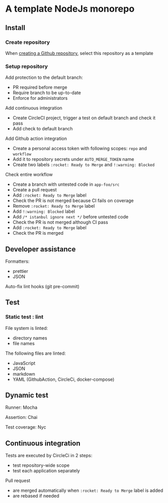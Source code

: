# A template NodeJs monorepo

## Install

### Create repository

<!-- markdownlint-disable-next-line MD013 -->
When [creating a Github repository](https://docs.github.com/en/repositories/creating-and-managing-repositories/creating-a-repository-from-a-template), select this repository as a template

### Setup repository

Add protection to the default branch:

- PR required before merge
- Require branch to be up-to-date
- Enforce for administrators

Add continuous integration

- Create CircleCI project, trigger a test on default branch and check it pass
- Add check to default branch

Add Github action integration

- Create a personal access token with following scopes: `repo` and `workflow`
- Add it to repository secrets under `AUTO_MERGE_TOKEN` name
- Create two labels `:rocket: Ready to Merge` and `!:warning: Blocked`

Check entire workflow

- Create a branch with untested code in `app-foo/src`
- Create a pull request
- Add `:rocket: Ready to Merge` label
- Check the PR is not merged because CI fails on coverage
- Remove  `:rocket: Ready to Merge` label
- Add `!:warning: Blocked` label
- Add `/* istanbul ignore next */` before untested code
- Check the PR is not merged although CI pass
- Add `:rocket: Ready to Merge` label
- Check the PR is merged

## Developer assistance

Formatters:

- prettier
- JSON

Auto-fix lint hooks (git pre-commit)

## Test

### Static test : lint

File system is linted:

- directory names
- file names

The following files are linted:

- JavaScript
- JSON
- markdown
- YAML (GithubAction, CircleCi, docker-compose)

## Dynamic test

Runner: Mocha

Assertion: Chai

Test coverage: Nyc

## Continuous integration

Tests are executed by CircleCi in 2 steps:

- test repository-wide scope
- test each application separately

Pull request

- are merged automatically when `:rocket: Ready to Merge` label is added
- are rebased if needed
